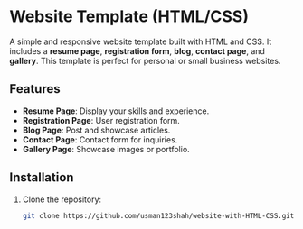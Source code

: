 # Website Template (HTML/CSS)

A simple and responsive website template built with HTML and CSS. It includes a **resume page**, **registration form**, **blog**, **contact page**, and **gallery**. This template is perfect for personal or small business websites.

## Features

- **Resume Page**: Display your skills and experience.
- **Registration Page**: User registration form.
- **Blog Page**: Post and showcase articles.
- **Contact Page**: Contact form for inquiries.
- **Gallery Page**: Showcase images or portfolio.

## Installation

1. Clone the repository:

   ```bash
   git clone https://github.com/usman123shah/website-with-HTML-CSS.git
